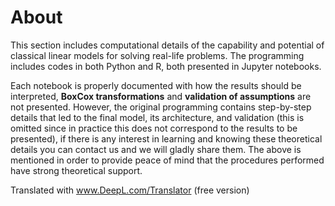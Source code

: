 # About 

This section includes computational details of the capability and potential of classical linear models for solving real-life problems.
The programming includes codes in both Python and R, both presented in Jupyter notebooks. 

Each notebook is properly documented with how the results should be interpreted, **BoxCox transformations** and **validation of assumptions** are not presented. However, the original programming contains step-by-step details that led to the final model, its architecture, and validation (this is omitted since in practice this does not correspond to the results to be presented), if there is any interest in learning and knowing these theoretical details you can contact us and we will gladly share them. The above is mentioned in order to provide peace of mind that the procedures performed have strong theoretical support.

Translated with www.DeepL.com/Translator (free version)



